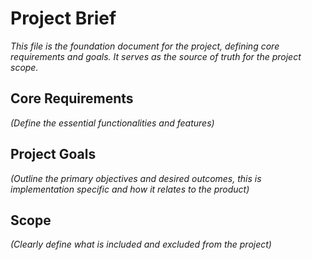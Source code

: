 # Project Brief

*This file is the foundation document for the project, defining core requirements and goals. It serves as the source of truth for the project scope.*

## Core Requirements

*(Define the essential functionalities and features)*

## Project Goals

*(Outline the primary objectives and desired outcomes, this is implementation specific and how it relates to the product)*

## Scope

*(Clearly define what is included and excluded from the project)*
